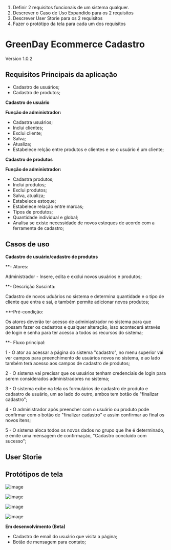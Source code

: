 1) Definir 2 requisitos funcionais de um sistema qualquer.
2) Descrever o Caso de Uso Expandido para os 2 requisitos
3) Descrever User Storie para os 2 requisitos
4) Fazer o protótipo da tela para cada um dos requisitos



# GreenDay Ecommerce Cadastro

Version 1.0.2

## Requisitos Principais da aplicação

- Cadastro de usuários;
- Cadastro de produtos;

**Cadastro de usuário**

**Função de administrador:** 

- Cadastra usuários; 
- Inclui clientes;
- Exclui cliente; 
- Salva; 
- Atualiza; 
- Estabelece relção entre produtos e clientes e se o usuário é um cliente;

**Cadastro de produtos**

**Função de administrador:** 

- Cadastra produtos;
- Inclui produtos; 
- Exclui produtos; 
- Salva, atualiza; 
- Estabelece estoque; 
- Estabelece relação entre marcas;
- Tipos de produtos; 
- Quantidade individual e global; 
- Analisa se existe necessidade de novos estoques de acordo com a ferramenta de cadastro; 

## Casos de uso

**Cadastro de usuário/cadastro de produtos**

**- Atores:

Administrador - Insere, edita e exclui novos usuários e produtos;

**- Descrição Suscinta:

Cadastro de novos uduários no sistema e determina quantidade e o tipo de cliente que entra e sai, e também permite adicionar novos produtos;

**-Pré-condição:

Os atores deverão ter acesso de adminiastrador no sistema para que possam fazer os cadastros e qualquer alteração, isso acontecerá através de login e senha para ter acesso a todos os recursos do sistema;

**- Fluxo principal:

1 - O ator ao acessar a página do sistema "cadastro", no menu superior vai ver campos para preenchimento de usuários novos no sistema, e ao lado também terá acesso aos campos de cadastro de produtos;

2 - O sistema vai precisar que os usuários tenham credenciais de login para serem considerados administradores no sistema;

3 - O sistema exibe na tela os formulários de cadastro de produto e cadastro de usuário, um ao lado do outro, ambos tem botão de "finalizar cadastro";

4 - O administrador após preencher com o usuário ou produto pode confirmar com o botão de "finalizar cadastro" e assim confirmar ao final os novos itens;

5 - O sistema aloca todos os novos dados no grupo que lhe é determinado, e emite uma mensagem de confirmação, "Cadastro concluído com sucesso";

## User Storie

## Protótipos de tela

![image](https://user-images.githubusercontent.com/45723261/190440467-d5bca2d2-929b-488d-94d8-37fa7785bc3a.png)

![image](https://user-images.githubusercontent.com/45723261/190440530-cf0bbe76-f146-442a-a4f8-07fd5a31c9fb.png)

![image](https://user-images.githubusercontent.com/45723261/190440967-3fe21c38-cfe1-4897-ac4f-a1c2f372a7a6.png)

![image](https://user-images.githubusercontent.com/45723261/190441071-494a16cc-f7a6-4234-ac0c-8a89e81a427b.png)



**Em desenvolvimento (Beta)**

- Cadastro de email do usuário que visita a página;
- Botão de mensagem para contato;
